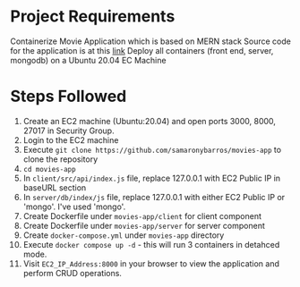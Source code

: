 # Project Requirements

Containerize Movie Application which is based on MERN stack
Source code for the application is at this [link](https://github.com/samaronybarros/movies-app)
Deploy all containers (front end, server, mongodb) on a Ubuntu 20.04 EC Machine

# Steps Followed

1. Create an EC2 machine (Ubuntu:20.04) and open ports 3000, 8000, 27017 in Security Group.
2. Login to the EC2 machine
3. Execute `git clone https://github.com/samaronybarros/movies-app` to clone the repository
4. `cd movies-app`
5. In `client/src/api/index.js` file, replace 127.0.0.1 with EC2 Public IP in baseURL section
6. In `server/db/index/js` file, replace 127.0.0.1 with either EC2 Public IP or 'mongo'. I've used 'mongo'.
7. Create Dockerfile under `movies-app/client` for client component
8. Create Dockerfile under `movies-app/server` for server component
9. Create `docker-compose.yml` under `movies-app` directory
10. Execute `docker compose up -d` - this will run 3 containers in detahced mode.
11. Visit `EC2_IP_Address:8000` in your browser to view the application and perform CRUD operations.

